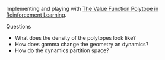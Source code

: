 Implementing and playing with [The Value Function Polytope in Reinforcement Learning](https://arxiv.org/abs/1901.11524).

Questions

- What does the density of the polytopes look like?
- How does gamma change the geometry an dynamics?
- How do the dynamics partition space?

